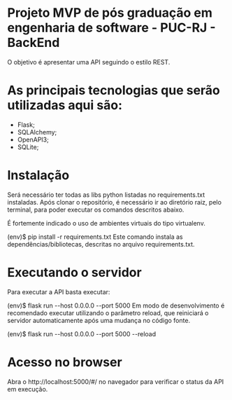 # Projeto MVP de pós graduação em engenharia de software - PUC-RJ - BackEnd

O objetivo é apresentar uma API seguindo o estilo REST.

# As principais tecnologias que serão utilizadas aqui são:

- Flask;
- SQLAlchemy;
- OpenAPI3;
- SQLite;

# Instalação
  
Será necessário ter todas as libs python listadas no requirements.txt instaladas. Após clonar o repositório, é necessário ir ao diretório raiz, pelo terminal, para poder executar os comandos descritos abaixo.

É fortemente indicado o uso de ambientes virtuais do tipo virtualenv.

(env)$ pip install -r requirements.txt
Este comando instala as dependências/bibliotecas, descritas no arquivo requirements.txt.

# Executando o servidor
Para executar a API basta executar:

(env)$ flask run --host 0.0.0.0 --port 5000
Em modo de desenvolvimento é recomendado executar utilizando o parâmetro reload, que reiniciará o servidor automaticamente após uma mudança no código fonte.

(env)$ flask run --host 0.0.0.0 --port 5000 --reload

# Acesso no browser
Abra o http://localhost:5000/#/ no navegador para verificar o status da API em execução.
